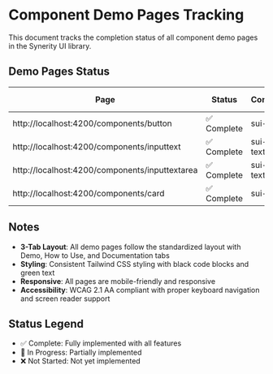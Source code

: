 # Component Demo Pages Tracking

This document tracks the completion status of all component demo pages in the Synerity UI library.

## Demo Pages Status

| Page | Status | Component | 3-Tab Layout |
|------|--------|-----------|--------------|
| http://localhost:4200/components/button | ✅ Complete | sui-button | ✅ Implemented |
| http://localhost:4200/components/inputtext | ✅ Complete | sui-input-text | ✅ Implemented |
| http://localhost:4200/components/inputtextarea | ✅ Complete | sui-input-textarea | ✅ Implemented |
| http://localhost:4200/components/card | ✅ Complete | sui-card | ✅ Implemented |

## Notes

- **3-Tab Layout**: All demo pages follow the standardized layout with Demo, How to Use, and Documentation tabs
- **Styling**: Consistent Tailwind CSS styling with black code blocks and green text
- **Responsive**: All pages are mobile-friendly and responsive
- **Accessibility**: WCAG 2.1 AA compliant with proper keyboard navigation and screen reader support

## Status Legend

- ✅ Complete: Fully implemented with all features
- 🚧 In Progress: Partially implemented
- ❌ Not Started: Not yet implemented
